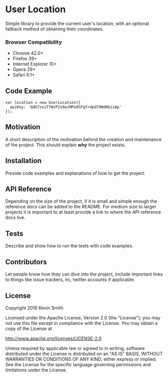 # User Location

Simple library to provide the current user's location, with an optional fallback method of obtaining their coordinates.

### Browser Compatibility

- Chrome 42.0+
- Firefox 39+
- Internet Explorer 10+
- Opera 29+
- Safari 6.1+

## Code Example

```
var location = new UserLocation({
  apiKey: 'QdG7oxiTfWzP2s9ezMPeXhFqfr4pGT9WdNkzzAp'
});
```

## Motivation

A short description of the motivation behind the creation and maintenance of the project. This should explain **why** the project exists.

## Installation

Provide code examples and explanations of how to get the project.

## API Reference

Depending on the size of the project, if it is small and simple enough the reference docs can be added to the README. For medium size to larger projects it is important to at least provide a link to where the API reference docs live.

## Tests

Describe and show how to run the tests with code examples.

## Contributors

Let people know how they can dive into the project, include important links to things like issue trackers, irc, twitter accounts if applicable.

## License

Copyright 2016 Kevin Smith

Licensed under the Apache License, Version 2.0 (the "License");
you may not use this file except in compliance with the License.
You may obtain a copy of the License at

  http://www.apache.org/licenses/LICENSE-2.0

Unless required by applicable law or agreed to in writing, software
distributed under the License is distributed on an "AS IS" BASIS,
WITHOUT WARRANTIES OR CONDITIONS OF ANY KIND, either express or implied.
See the License for the specific language governing permissions and
limitations under the License.

